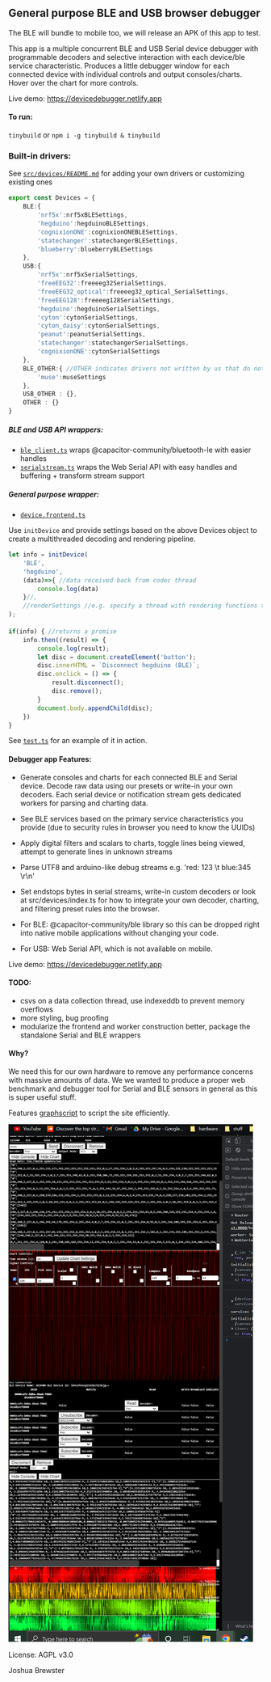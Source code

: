 ## General purpose BLE and USB browser debugger
The BLE will bundle to mobile too, we will release an APK of this app to test.

This app is a multiple concurrent BLE and USB Serial device debugger with programmable decoders and selective interaction with each device/ble service characteristic. Produces a little debugger window for each connected device with individual controls and output consoles/charts. Hover over the chart for more controls.

Live demo: https://devicedebugger.netlify.app


#### To run:

`tinybuild` or `npm i -g tinybuild & tinybuild`

### Built-in drivers:

See [`src/devices/README.md`](./src/devices/README.md) for adding your own drivers or customizing existing ones

```ts
export const Devices = {
    BLE:{
        'nrf5x':nrf5xBLESettings,
        'hegduino':hegduinoBLESettings,
        'cognixionONE':cognixionONEBLESettings,
        'statechanger':statechangerBLESettings,
        'blueberry':blueberryBLESettings
    },
    USB:{
        'nrf5x':nrf5xSerialSettings,
        'freeEEG32':freeeeg32SerialSettings,
        'freeEEG32_optical':freeeeg32_optical_SerialSettings,
        'freeEEG128':freeeeg128SerialSettings,
        'hegduino':hegduinoSerialSettings,
        'cyton':cytonSerialSettings,
        'cyton_daisy':cytonSerialSettings,
        'peanut':peanutSerialSettings,
        'statechanger':statechangerSerialSettings,
        'cognixionONE':cytonSerialSettings
    },
    BLE_OTHER:{ //OTHER indicates drivers not written by us that do not fit into our format readily, but we can generalize easily to get the multithreading benefits
        'muse':museSettings
    },
    USB_OTHER : {},
    OTHER : {}
}

```

##### BLE and USB API wrappers:

- [`ble_client.ts`](./src/ble/ble_client.ts) wraps @capacitor-community/bluetooth-le with easier handles
- [`serialstream.ts`](./src/serial/serialstream.ts) wraps the Web Serial API with easy handles and buffering + transform stream support

##### General purpose wrapper: 

- [`device.frontend.ts`](./src/device.frontend.ts)

Use `initDevice` and provide settings based on the above Devices object to create a multithreaded decoding and rendering pipeline.

```ts
let info = initDevice(
    'BLE', 
    'hegduino', 
    (data)=>{ //data received back from codec thread
        console.log(data)
    }//,
    //renderSettings //e.g. specify a thread with rendering functions that receives data directly from the decoder thread (no round trip to main thread)
);

if(info) { //returns a promise
    info.then((result) => {
        console.log(result);
        let disc = document.createElement('button');
        disc.innerHTML = `Disconnect hegduino (BLE)`;
        disc.onclick = () => {
            result.disconnect();
            disc.remove();
        }
        document.body.appendChild(disc);
    })
}
```

See [`test.ts`](./test.ts) for an example of it in action.

#### Debugger app Features: 
- Generate consoles and charts for each connected BLE and Serial device. Decode raw data using our presets or write-in your own decoders. Each serial device or notification stream gets dedicated workers for parsing and charting data. 
- See BLE services based on the primary service characteristics you provide (due to security rules in browser you need to know the UUIDs)
- Apply digital filters and scalars to charts, toggle lines being viewed, attempt to generate lines in unknown streams
- Parse UTF8 and arduino-like debug streams e.g. 'red: 123 \t blue:345 \r\n'
- Set endstops bytes in serial streams, write-in custom decoders or look at src/devices/index.ts for how to integrate your own decoder, charting, and filtering preset rules into the browser.


- For BLE: @capacitor-community/ble library so this can be dropped right into native mobile applications without changing your code. 
- For USB: Web Serial API, which is not available on mobile.

Live demo: https://devicedebugger.netlify.app

#### TODO:
- csvs on a data collection thread, use indexeddb to prevent memory overflows
- more styling, bug proofing
- modularize the frontend and worker construction better, package the standalone Serial and BLE wrappers

#### Why?

We need this for our own hardware to remove any performance concerns with massive amounts of data. We we wanted to produce a proper web benchmark and debugger tool for Serial and BLE sensors in general as this is super useful stuff.

Features [graphscript](https://github.com/brainsatplay/graphscript) to script the site efficiently.

![d](./debugger.png)


License: AGPL v3.0

Joshua Brewster